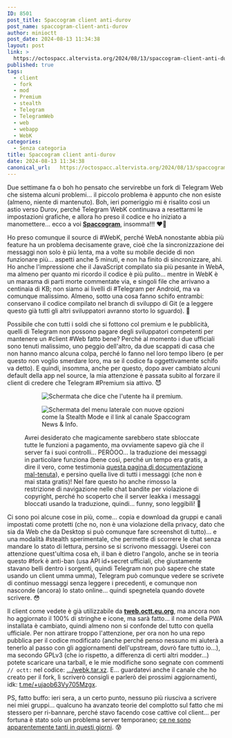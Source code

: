 ```yaml
---
ID: 8501
post_title: Spaccogram client anti-durov
post_name: spaccogram-client-anti-durov
author: minioctt
post_date: 2024-08-13 11:34:38
layout: post
link: >
  https://octospacc.altervista.org/2024/08/13/spaccogram-client-anti-durov/
published: true
tags:
  - client
  - fork
  - mod
  - Premium
  - stealth
  - Telegram
  - TelegramWeb
  - web
  - webapp
  - WebK
categories:
  - Senza categoria
title: Spaccogram client anti-durov
date: 2024-08-13 11:34:38
canonical_url:   https://octospacc.altervista.org/2024/08/13/spaccogram-client-anti-durov/
---
```

<!-- wp:paragraph -->
<p>Due settimane fa o boh ho pensato che servirebbe un fork di Telegram Web che sistema alcuni problemi... il piccolo problema è appunto che non esiste (almeno, niente di mantenuto). Boh, ieri pomeriggio mi è risalito così un astio verso Durov, perché Telegram WebK continuava a resettarmi le impostazioni grafiche, e allora ho preso il codice e ho iniziato a manomettere... ecco a voi <strong><a href="https://tweb.octt.eu.org">Spaccogram</a></strong>, insomma!!! ❤️‍🔥</p>
<!-- /wp:paragraph -->

<!-- wp:paragraph -->
<p>Ho preso comunque il source di #WebK, perché WebA nonostante abbia più feature ha un problema decisamente grave, cioè che la sincronizzazione dei messaggi non solo è più lenta, ma a volte su mobile decide di non funzionare più... aspetti anche 5 minuti, e non ha finito di sincronizzare, ahi. Ho anche l'impressione che il JavaScript compilato sia più pesante in WebA, ma almeno per quanto mi ricordo il codice è più pulito... mentre in WebK è un marasma di parti morte commentate via, e singoli file che arrivano a centinaia di KB; non siamo ai livelli di #Telegram per Android, ma va comunque malissimo. Almeno, sotto una cosa fanno schifo entrambi: conservano il codice compilato nel branch di sviluppo di Git (e a leggere questo già tutti gli altri sviluppatori avranno storto lo sguardo). 🤭</p>
<!-- /wp:paragraph -->

<!-- wp:paragraph -->
<p>Possibile che con tutti i soldi che si fottono col premium e le pubblicità, quelli di Telegram non possono pagare degli sviluppatori competenti per mantenere un #client #Web fatto bene? Perché al momento i due ufficiali sono tenuti malissimo, uno peggio dell'altro, da due scappati di casa che non hanno manco alcuna colpa, perché lo fanno nel loro tempo libero (e per questo non voglio smerdare loro, ma se il codice fa oggettivamente schifo va detto). E quindi, insomma, anche per questo, dopo aver cambiato alcuni default della app nel source, la mia attenzione è passata subito al forzare il client di credere che Telegram #Premium sia attivo. 😈</p>
<!-- /wp:paragraph -->

<!-- wp:paragraph -->
<p></p>
<!-- /wp:paragraph -->

<!-- wp:gallery {"linkTo":"none"} -->
<figure class="wp-block-gallery has-nested-images columns-default is-cropped"><!-- wp:image {"id":8512,"sizeSlug":"large","linkDestination":"none"} -->
<figure class="wp-block-image size-large"><img src="{{site.cdnurl}}/assets/uploads/2024/08/screenshot_2024-08-13-00-53-52-528_org584415660367351027-665x1440.jpg" alt="Schermata che dice che l'utente ha il premium." class="wp-image-8512"/></figure>
<!-- /wp:image -->

<!-- wp:image {"id":8513,"linkDestination":"none"} -->
<figure class="wp-block-image"><img src="{{site.cdnurl}}/assets/uploads/2024/08/screenshot_2024-08-13-00-53-40-843_org6489344547520392870-665x1440.jpg" alt="Schermata del menu laterale con nuove opzioni come la Stealth Mode e il link al canale Spaccogram News &amp; Info." class="wp-image-8513"/></figure>
<!-- /wp:image --><figcaption class="blocks-gallery-caption wp-element-caption">Avrei desiderato che magicamente sarebbero state sbloccate tutte le funzioni a pagamento, ma ovviamente sapevo già che il server fa i suoi controlli... PERÒOO... la traduzione dei messaggi in particolare funziona (bene così, perché un tempo era gratis, a dire il vero, come testimonia <a href="https://core.telegram.org/api/translation">questa pagina di documentazione mal-tenuta</a>), e persino quella live di tutti i messaggi (che non è mai stata gratis)! Nel fare questo ho anche rimosso la restrizione di navigazione nelle chat bandite per violazione di copyright, perché ho scoperto che il server leakka i messaggi bloccati usando la traduzione, quindi... funny, sono leggibili! 🥳</figcaption></figure>
<!-- /wp:gallery -->

<!-- wp:paragraph -->
<p></p>
<!-- /wp:paragraph -->

<!-- wp:paragraph -->
<p>Ci sono poi alcune cose in più, come... copia e download da gruppi e canali impostati come protetti (che no, non è una violazione della privacy, dato che sia da Web che da Desktop si può comunque fare screenshot di tutto)... e una modalità #stealth sperimentale, che permette di scorrere le chat senza mandare lo stato di lettura, persino se si scrivono messaggi. Userei con attenzione quest'ultima cosa eh, il ban è dietro l'angolo, anche se in teoria questo #fork è anti-ban (usa API id+secret ufficiali, che giustamente stavano belli dentro i sorgenti, quindi Telegram non può sapere che state usando un client umma umma), Telegram può comunque vedere se scrivete di continuo messaggi senza leggere i precedenti, e comunque non nasconde (ancora) lo stato online... quindi spegnetela quando dovete scrivere. 😳</p>
<!-- /wp:paragraph -->

<!-- wp:paragraph -->
<p>Il client come vedete è già utilizzabile da <a href="https://tweb.octt.eu.org"><strong>tweb.octt.eu.org</strong></a>, ma ancora non ho aggiornato il 100% di stringhe e icone, ma sarà fatto... il nome della PWA installata è cambiato, quindi almeno non si confonde del tutto con quella ufficiale. Per non attirare troppo l'attenzione, per ora non ho una repo pubblica per il codice modificato (anche perché penso nessuno mi aiuterà a tenerlo al passo con gli aggiornamenti dell'upstream, dovrò fare tutto io...), ma secondo GPLv3 (che io rispetto, a differenza di certi altri modder...) potete scaricare una tarball, e le mie modifiche sono segnate con commenti <code>// octt:</code> nel codice: <a href="https://tweb.octt.eu.org/webk.tar.xz">.../webk.tar.xz</a>. E... guardatevi anche il canale che ho creato per il fork, lì scriverò consigli e parlerò dei prossimi aggiornamenti, idk: <a href="https://t.me/+ujaob63Vy705Mzgx">t.me/+ujaob63Vy705Mzgx</a>.</p>
<!-- /wp:paragraph -->

<!-- wp:paragraph -->
<p>PS, fatto buffo: ieri sera, a un certo punto, nessuno più riusciva a scrivere nei miei gruppi... qualcuno ha avanzato teorie del complotto sul fatto che mi stessero per ri-bannare, perché stavo facendo cose cattive col client... per fortuna è stato solo un problema server temporaneo; <a href="https://old.reddit.com/r/Telegram/comments/1eqgvh2/cant_send_messages_to_channels">ce ne sono apparentemente tanti in questi giorni</a>. 😰</p>
<!-- /wp:paragraph -->